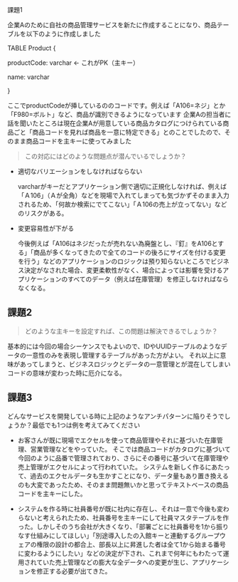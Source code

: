 課題1

企業Aのために自社の商品管理サービスを新たに作成することになり、商品テーブルを以下のように作成しました


TABLE Product {

productCode: varchar <- これがPK（主キー）

name: varchar

}



ここでproductCodeが挿しているののコードです。例えば「A106=ネジ」とか「F980=ボルト」など、商品が識別できるようになっています
企業Aの担当者に話を聞いたところは現在企業Aが用意している商品カタログにつけられている商品ごと「商品コードを見れば商品を一意に特定できる」とのことでしたので、そのまま商品コードを主キーに使ってみました


> この対応にはどのような問題点が潜んでいるでしょうか？

- 適切なバリエーションをしなければならない

  varcharがキーだとアプリケーション側で適切に正規化しなければ、例えば「Ａ106」（Ａが全角）などを現場で入れてしまっても気づかずそのまま入力されるため、「何故か検索にでてこない」「Ａ106の売上が立ってない」などのリスクがある。


- 変更容易性が下がる

  今後例えば「A106はネジだったが売れない為廃盤とし、『釘』をA106とする」「商品が多くなってきたので全てのコードの後ろにサイズを付ける変更を行う」などのアプリケーションのロジックは預り知らないところでビジネス決定がなされた場合、変更柔軟性がなく、場合によっては影響を受けるアプリケーションのすべてのデータ（例えば在庫管理）を修正しなければならなくなる。


## 課題2

> どのような主キーを設定すれば、この問題は解決できるでしょうか？

基本的には今回の場合シーケンスでもよいので、IDやUUIDテーブルのようなデータの一意性のみを表現し管理するテーブルがあった方がよい。
それ以上に意味があってしまうと、ビジネスロジックとデータの一意管理とが混在してしまいコードの意味が変わった時に厄介になる。

## 課題3

どんなサービスを開発している時に上記のようなアンチパターンに陥りそうでしょうか？最低でも1つは例を考えてみてください

- お客さんが既に現場でエクセルを使って商品管理やそれに基づいた在庫管理、営業管理などをやっていた。
そこでは商品コードがカタログに基づいて今回のように品番で管理されており、さらにその番号に基づいて在庫管理や売上管理がエクセルによって行われていた。
システムを新しく作るにあたって、過去のエクセルデータも生かすことになり、データ量もあり置き換えるのも大変であったため、そのまま問題無いかと思ってテキストベースの商品コードを主キーにした。

- システムを作る時に社員番号が既に社内に存在し、それは一意で今後も変わらないと考えられたため、社員番号を主キーにして社員マスタテーブルを作った。しかしそのうち会社が大きくなり、「部署ごとに社員番号を1から振りなす仕組みにしてほしい」「別途導入したの入館キーと連動するグループウェアの権限の設計の都合上、部長以上に昇進した者は全て1から始まる番号に変わるようにしたい」などの決定が下され、これまで何年にもわたって運用されていた売上管理などの膨大な全データへの変更が生じ、アプリケーションを修正する必要が出てきた。